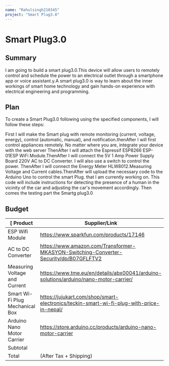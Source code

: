 ```yaml
---
name: "Rahulsingh210345"
project: "Smart Plug3.0"
---
```


# Smart Plug3.0

## Summary
I am going to build a smart plug3.0.This device will  allow users to remotely control and schedule the power to an electrical outlet through a smartphone app or voice assistant.y.A smart plug3.0 is way to learn about the inner workings of smart home technology and gain hands-on experience with electrical engineering and programming.

 
## Plan
To create a Smart Plug3.0 following  using the specified components, I will follow these steps:

First I will make the Smart plug with remote monitoring (current, voltage, energy), control (automatic, manual), and notification.thenAfter I will first control appliances remotely. No matter where you are, integrate your device with the web server ThenAfter I will attach the 	Espressif ESP8266 ESP-01ESP WiFi Module.ThenAfter I will connect the 	5V 1 Amp Power Supply Board 220V AC to DC Converter. I will also use a switch to control the power. ThenAfter I will connect the 	Energy Meter HLW8012.Measuring Voltage and Current cables.ThenAfter will upload the necessary code to the Arduino Uno to control the smart Plug. that I am currently working on. This code will include instructions for detecting the presence of a human in the vicinity of the car and adjusting the car's movement accordingly. Then comes the testing part the Smartg plug3.0 
## Budget

|[ Product                      | Supplier/Link                         | Cost    |
| ---------------------------- | ------------------------------------- | ------- |
| ESP Wifi Module              | https://www.sparkfun.com/products/17146          | $30.00  |
| AC to DC Converter           |  https://www.amazon.com/Transformer-MKASYON-Switching-Converter-Security/dp/B07GFLFTV2     | $23.00|
| Measuring Voltage and Current|  https://www.tme.eu/en/details/abx00041/arduino-solutions/arduino/nano-motor-carrier/      | $14.00 |
| Smart Wi-Fi Plug Mechanical Box |https://jujukart.com/shop/smart-electronics/teckin-smart-wi-fi-plug-with-price-in-nepal/| $40.00 |
|Arduino Nano Motor Carrier      | https://store.arduino.cc/products/arduino-nano-motor-carrier  |$95.80|
|Subtotal|                                                                                         |$202.8|
| Total                        |     (After Tax + Shipping) |                                        $220.79 |
